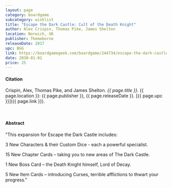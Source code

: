 ```yaml
---
layout: page
category: boardgame
subcategory: wishlist
title: "Escape the Dark Castle: Cult of the Death Knight"
author: Alex Crispin, Thomas Pike, James Shelton
location: Norwich, UK
publisher: Themeborne
releaseDate: 2017
upc: BGG
link: https://boardgamegeek.com/boardgame/244734/escape-the-dark-castle-adventure-pack-1-cult-of-th
date: 2030-01-01
price: 25
---
```


#### Citation

Crispin, Alex, Thomas Pike, and James Shelton. *{{ page.title }}.* {{ page.location }}: {{ page.publisher }}, {{ page.releaseDate }}. [{{ page.upc }}]({{ page.link }}).

<br>


#### Abstract

"This expansion for Escape the Dark Castle includes:

3 New Characters & their Custom Dice - each a powerful specialist.

15 New Chapter Cards – taking you to new areas of The Dark Castle.

1 New Boss Card – the Death Knight himself, Lord of Decay.

5 New Item Cards – introducing Curses, terrible afflictions to thwart your progress."
